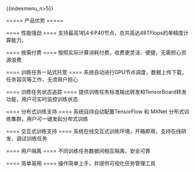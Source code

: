 {{indexmenu_n>5}}

===== 产品优势 =====

==== 性能强劲 ====
支持最高1机4卡P40节点，总共高达48TFlops的单精度计算能力。

==== 按需付费 ====
按照实际计算消耗付费，收费更灵活、便捷，无需担心资源浪费

==== 训练任务一站式托管 ====
系统自动进行GPU节点调度，数据上传下载，任务容灾等工作，无须用户担心

==== 训练任务状态追踪 ====
提供训练任务标准输出转发和TensorBoard转发功能，用户可实时监控训练状态

==== 分布式训练支持 ====
系统自持自动配置TensorFlow 和 MXNet 分布式训练集群，用户可一键发起分布式训练

==== 交互式训练支持 ====
系统在线交互式训练环境，开箱即用，支持在线研发、调试训练任务

==== 用户隔离 ====
不同训练任务数据间相互隔离、安全可靠

==== 简单易用 ====
操作简单上手，并提供可视化任务管理工具